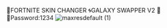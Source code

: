 💠FORTNITE SKIN CHANGER 🌀GALAXY SWAPPER V2 🌌  
🔢Password:1234
![maxresdefault (1)](https://user-images.githubusercontent.com/113033715/196555040-b70f2ca9-55d4-4b02-a78e-f6ef85f6d5e6.jpg)








